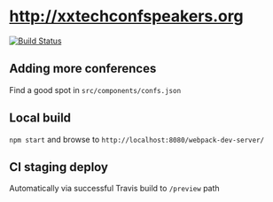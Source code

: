 # http://xxtechconfspeakers.org

[![Build Status](https://travis-ci.org/andeemarks/xxtechconfspeakers.svg?branch=master)](https://travis-ci.org/andeemarks/xxtechconfspeakers)

## Adding more conferences

Find a good spot in ```src/components/confs.json```

## Local build

```npm start``` and browse to ```http://localhost:8080/webpack-dev-server/```

## CI staging deploy

Automatically via successful Travis build to ```/preview``` path